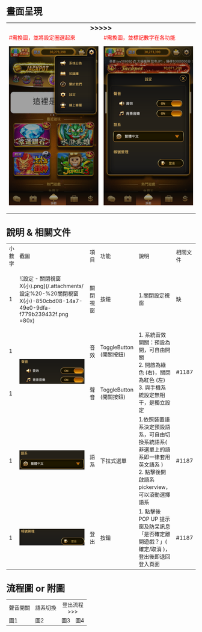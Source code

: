 <font size="5"><b>畫面呈現</b></font>
<table>
    <tr>
        <td colspan="2"><b><font size="4"><center>>>>>></font></b></td> 
   </tr>
    <tr>
        <td width=300><font color="red">#需換圖，並將設定圈選起來</font>

![齒輪設定列表.png](/.attachments/齒輪設定列表-8627edc1-b754-4e85-8cf0-f9a3af1ac34a.png)
</td> 
        <td width=300><font color="red">#需換圖，並標記數字在各功能</font>

![設定.png](/.attachments/設定-01fff74d-30e9-4cd0-9501-cb9735fb91d8.png)
</td> 
   </tr>
</table>
<br>
<font size="5"><b>說明 & 相關文件</b></font>
<table>
    <tr>
        <td>小數字</td> 
        <td>截圖</td> 
        <td>項目</td> 
        <td>功能</td> 
        <td>說明</td> 
        <td>相關文件</td> 
   </tr>
    <tr>
        <td>1</td> 
        <td>

![設定 - 關閉視窗X(小).png](/.attachments/設定%20-%20關閉視窗X(小)-850cbd08-14a7-49e0-9dfa-f779b239432f.png =80x)
</td> 
        <td>關閉視窗</td> 
        <td>按鈕</td> 
        <td>1.關閉設定視窗</td> 
        <td>缺</td> 
   </tr>
    <tr>
        <td>1</td> 
        <td rowspan="2" width=200>

![設定 - 聲音(小).png](/.attachments/設定%20-%20聲音(小)-431c5a53-1041-46b0-9811-bd311eef47e1.png)
</td> 
        <td>音效</td> 
        <td>ToggleButton (開關按鈕)</td> 
        <td rowspan="2">1.	系統音效開關：預設為開，可自由開關<br>
2.	開啟為綠色 (右)，關閉為紅色 (左)<br>
3.	與手機系統設定無相干，是獨立設定
</td> 
        <td rowspan="2"> #1187 </td> 
   </tr>
    <tr>
        <td>1</td> 
        <td>聲音</td> 
        <td>ToggleButton (開關按鈕)</td> 
   </tr>
    <tr>
        <td>1</td> 
        <td width=200>

![設定 - 語系(小).png](/.attachments/設定%20-%20語系(小)-9de08759-8a9a-4687-880e-75cb29e52f34.png)
</td> 
        <td>語系</td> 
        <td>下拉式選單</td> 
        <td>1.依照裝置語系決定預設語系，可自由切換系統語系( 非選單上的語系即一律套用英文語系 )<br>
2.	點擊後開啟語系 pickerview，可以滾動選擇語系
</td> 
        <td> #1187 </td> 
   </tr>
    <tr>
        <td>1</td> 
        <td width=200>

![設定 - 登出(小).png](/.attachments/設定%20-%20登出(小)-82695e74-d46a-435c-b9e4-e8dab600081d.png)
</td> 
        <td>登出</td> 
        <td>按鈕</td> 
        <td>1.	點擊後 POP UP 提示窗及防呆訊息「是否確定離開遊戲？」( 確定/取消 )，登出後即退回登入頁面</td> 
        <td> #1187 </td> 
   </tr>
</table>
<br>
<font size="5"><b>流程圖 or 附圖</b></font>
<table>
    <tr>
        <td>聲音開關</td> 
        <td>語系切換</td> 
        <td colspan="2"><center>登出流程<br>>>></td> 
   </tr>
    <tr>
        <td>圖1</td> 
        <td>圖2</td> 
        <td>圖3</td> 
        <td>圖4</td> 
   </tr>
</table>


